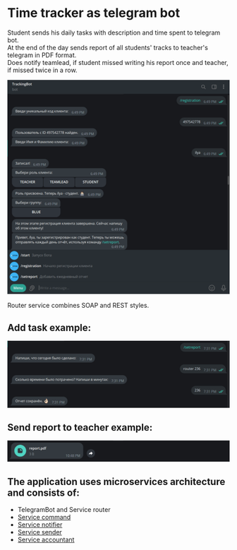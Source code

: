 # Time tracker as telegram bot
Student sends his daily tasks with description and time spent to telegram bot.  
At the end of the day sends report of all students' tracks to teacher's telegram in PDF format.  
Does notify teamlead, if student missed writing his report once and teacher, if missed twice in a row.  

[<img src="registration.png" width="650"/>](registration.png)  

Router service combines SOAP and REST styles.  

Add task example:
---
[<img src="addtask.png" width="650"/>](addtask.png)  

Send report to teacher example:
--- 
[<img src="report.png" width="650"/>](report.png)  

The application uses microservices architecture and consists of:  
---
- TelegramBot and Service router
- [Service command](https://github.com/mariesemenyuk/serviceCommand)  
- [Service notifier](https://github.com/gamakarenko/notification)  
- [Service sender](https://github.com/Ramz3301/tgbot)
- [Service accountant](https://github.com/Gretchen-z/accountant)
